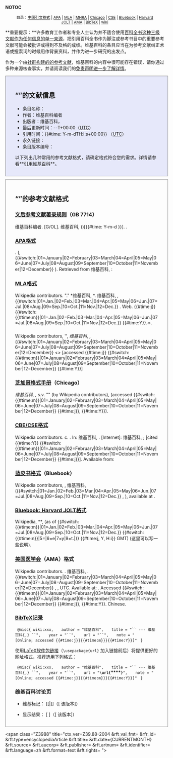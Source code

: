 __NOTOC__

<div style="width: 90%; text-align: center; font-size: 85%; margin: 10px auto;">

目录：[中国引文格式](https://zh.wikipedia.org/wiki/#GB7714 "wikilink") |
[APA](https://zh.wikipedia.org/wiki/#APA格式 "wikilink") |
[MLA](https://zh.wikipedia.org/wiki/#MLA格式 "wikilink") |
[MHRA](https://zh.wikipedia.org/wiki/#MHRA格式 "wikilink") |
[Chicago](https://zh.wikipedia.org/wiki/#Chicago "wikilink") |
[CSE](https://zh.wikipedia.org/wiki/#CBE/CSE格式 "wikilink") |
[Bluebook](https://zh.wikipedia.org/wiki/#Bluebook "wikilink") |
[Harvard
JOLT](https://zh.wikipedia.org/wiki/#Bluebook:_Harvard_JOLT格式 "wikilink")
| [AMA](https://zh.wikipedia.org/wiki/#AMA "wikilink") |
[BibTeX](https://zh.wikipedia.org/wiki/#BibTeX记录 "wikilink") |
[wiki](https://zh.wikipedia.org/wiki/#维基百科讨论页 "wikilink")

</div>

**重要提示：**许多教育工作者和专业人士认为并不适合使用[百科全书这种](../Page/百科全书.md "wikilink")[三级文献作为任何信息的单一来源](https://zh.wikipedia.org/wiki/三级文献 "wikilink")，把引用百科全书作为脚注或参考书目中的重要参考文献可能会被批评或得到不及格的成绩。维基百科的条目应当在为参考文献纠正术语或搜索词的时候用作背景资料，并作为进一步研究的出发点。

作为一个由[社群构建的的参考文献](https://zh.wikipedia.org/wiki/维基百科:誰在寫維基百科 "wikilink")，维基百科的内容中很可能存在错误，请你通过多种来源核查事实，并请阅读我们的[免责声明进一步了解详情](https://zh.wikipedia.org/wiki/wikipedia:免责声明 "wikilink")。

<div style="border: 1px solid grey; background: #E6E8FA; width: 90%; padding: 15px 30px 15px 30px; margin: 10px auto;">

## “”的文献信息

  - 条目名称：
  - 作者：维基百科编者
  - 出版者：维基百科，
  - 最后更新时间：--T+00:00（[UTC](https://zh.wikipedia.org/wiki/UTC "wikilink")）
  - 引用时间：{{\#time: Y-m-dTH:i:s+00:00}}
    （[UTC](https://zh.wikipedia.org/wiki/UTC "wikilink")）
  - 永久链接：
  - 条目版本编号：

以下列出几种常用的参考文献格式，请确定格式符合您的需求。详情请参看**[引用維基百科](https://zh.wikipedia.org/wiki/维基百科:引用維基百科 "wikilink")**。

</div>

<div class="plainlinks" style="border: 1px solid grey; width: 90%; padding: 15px 30px 15px 30px; margin: 10px auto;">

## “”的参考文献格式

### [文后参考文献著录规则](../Page/文后参考文献著录规则.md "wikilink")（GB 7714）

维基百科编者. \[G/OL\]. 维基百科, ()\[{{\#time: Y-m-d }}\]. .

### [APA格式](../Page/APA格式.md "wikilink")

. (,
{{\#switch:|01=January|02=February|03=March|04=April|05=May|06=June|07=July|08=August|09=September|10=October|11=November|12=December}}
). Retrieved from 维基百科, :

### [MLA格式](../Page/MLA格式手冊.md "wikilink")

Wikipedia contributors. "." *维基百科, *. 维基百科, ,
{{\#switch:|01=Jan.|02=Feb.|03=Mar.|04=Apr.|05=May|06=Jun.|07=Jul.|08=Aug.|09=Sep.|10=Oct.|11=Nov.|12=Dec.}}
. Web. {{\#time:j}}
{{\#switch:{{\#time:m}}|01=Jan.|02=Feb.|03=Mar.|04=Apr.|05=May|06=Jun.|07=Jul.|08=Aug.|09=Sep.|10=Oct.|11=Nov.|12=Dec.}}
{{\#time:Y}}.‹›.

###

Wikipedia contributors, '', *维基百科, ,*
{{\#switch:|01=January|02=February|03=March|04=April|05=May|06=June|07=July|08=August|09=September|10=October|11=November|12=December}}
 \<\> \[accessed {{\#time:j}}
{{\#switch:{{\#time:m}}|01=January|02=February|03=March|04=April|05=May|06=June|07=July|08=August|09=September|10=October|11=November|12=December}}
{{\#time:Y}}\]

### [芝加哥格式手册](../Page/芝加哥格式手册.md "wikilink")（Chicago）

*维基百科, ,* s.v. "" (by Wikipedia contributors),  (accessed
{{\#switch:{{\#time:m}}|01=January|02=February|03=March|04=April|05=May|06=June|07=July|08=August|09=September|10=October|11=November|12=December}}
{{\#time:j}}, {{\#time:Y}}).

### [CBE/CSE格式](https://zh.wikipedia.org/wiki/科学编辑委员会 "wikilink")

Wikipedia contributors. c. . In: 维基百科, . \[Internet\]: 维基百科, ; \[cited
{{\#time:Y}}
{{\#switch:{{\#time:m}}|01=January|02=February|03=March|04=April|05=May|06=June|07=July|08=August|09=September|10=October|11=November|12=December}}
{{\#time:j}}\]. Available from:

### [蓝皮书格式](../Page/蓝皮书.md "wikilink")（Bluebook）

Wikipedia contributors, , 维基百科,
({{\#switch:|01=Jan.|02=Feb.|03=Mar.|04=Apr.|05=May|06=Jun.|07=Jul.|08=Aug.|09=Sep.|10=Oct.|11=Nov.|12=Dec.}}
, ), available at .

### [Bluebook: Harvard JOLT格式](https://zh.wikipedia.org/wiki/蓝皮书#Citation_to_Wikipedia "wikilink")

Wikipedia, **,  (as of
{{\#switch:{{\#time:m}}|01=Jan.|02=Feb.|03=Mar.|04=Apr.|05=May|06=Jun.|07=Jul.|08=Aug.|09=Sep.|10=Oct.|11=Nov.|12=Dec.}}
{{\#switch:{{\#time:n}}|5=|6=e|7=y|9=t.|}} {{\#time:j, Y, H:i}} GMT)
(这里可以写一些说明).

### [美国医学会](../Page/美国医学会.md "wikilink")（AMA）格式

Wikipedia contributors. . 维基百科, .
{{\#switch:|01=January|02=February|03=March|04=April|05=May|06=June|07=July|08=August|09=September|10=October|11=November|12=December}}
, ,  UTC. Available at: . Accessed
{{\#switch:{{\#time:m}}|01=January|02=February|03=March|04=April|05=May|06=June|07=July|08=August|09=September|10=October|11=November|12=December}}
{{\#time:j}}, {{\#time:Y}}. Chinese.

### [BibTeX记录](../Page/BibTeX.md "wikilink")

` @misc{ wiki:xxx,`
`   author = "维基百科",`
`   title = "`` --- 维基百科{,} ``",`
`   year = "``",`
`   url = "``",`
`   note = "[Online; accessed {{#time:j}}{{#time:m}}}{{#time:Y}}]"`
` }`

使用[LaTeX软件包链接](https://zh.wikipedia.org/wiki/LaTeX "wikilink")（`\usepackage{url}`
加入链接前后）将提供更好的网址格式，推荐选用下列格式：

` @misc{ wiki:xxx,`
`   author = "维基百科",`
`   title = "`` --- 维基百科{,} ``",`
`   year = "``",`
`   url = "`**`\url{`****`}`**`",`
`   note = "[Online; accessed {{#time:j}}{{#time:m}}}{{#time:Y}}]"`
` }`

### 维基百科讨论页

  - 维基标记：
    \[\[|\]\]（\[ 该版本\]）

<!-- end list -->

  - 显示结果：
    \[ \]（\[ 该版本\]）

</div>

\<span class="Z3988" title="ctx_ver=Z39.88-2004 \&rft_val_fmt=
\&rfr_id= \&rft.type=encyclopediaArticle \&rft.title=
\&rft.date={CURRENTMONTH} \&rft.source= \&rft.aucorp= \&rft.publisher=
\&rft.artnum= \&rft.identifier= \&rft.language=zh \&rft.format=text
\&rft.rights= "\><span style="display: none;"> </span></span>